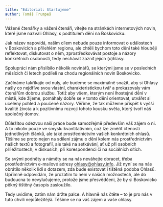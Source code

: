 ```yaml
---
title: "Editorial: Startujeme"
author: Tomáš Trumpeš
---
```


Vážené čtenářky a vážení čtenáři, vítejte na stránkách internetových novin, které jsme nazvali Ohlasy, s podtitulem dění na Boskovicku.

Jak název napovídá, naším cílem nebude pouze informovat o událostech v Boskovicích a přilehlém regionu, ale chtěli bychom toto dění také hlouběji reflektovat, diskutovat o něm, zprostředkovávat postoje a názory konkrétních osobností, tedy nechávat zaznít jejich (o)hlasy.

Spolupráci nám přislíbilo několik novinářů, se kterými jsme se v posledních měsících či letech podíleli na chodu regionálních novin Boskovicko.

Začínáme takříkajíc od nuly, ale budeme se maximálně snažit, aby si Ohlasy našly co nejdříve svou vlastní, charakteristickou tvář a prokazovaly vám čtenářům dobrou službu. Totiž aby všem, kterým není lhostejné dění v místě, kde žijeme, pomáhaly dobře se v tomto dění orientovat, utvářet si ucelený pohled a poučené názory. Věříme, že tak můžeme přispět k vyšší kvalitě života a k pozitivnímu rozvoji tohoto kousku světa, který tvoří náš společný domov.

Důležitou odezvou naší práce bude samozřejmě především váš zájem o ni. A to nikoliv pouze ve smyslu kvantitativním, což lze změřit čteností jednotlivých článků, ale také prostřednictvím vašich konkrétních ohlasů. Těšíme se proto nejen na sdílení zájmu o dění kolem nás prostřednictvím našich textů a fotografií, ale také na setkávání, ať už při osobních příležitostech, v diskusích, při korespondenci či na sociálních sítích.

Se svými podněty a náměty se na nás neváhejte obracet, třeba prostřednictvím e-mailové adresy <ohlasy@ohlasy.info>.
Již nyní se na nás obrátilo několik lidí s dotazem, zda bude existovat i tištěná podoba Ohlasů. Upřímně odpovídám, že prozatím to není v našich možnostech, ale do budoucna to nevylučujeme, protože jsme přesvědčeni, že by si Boskovicko pěkný tištěný časopis zasloužilo.

Tedy uvidíme, zatím nám držte palce. A hlavně nás čtěte – to je pro nás v tuto chvíli nejdůležitější. Těšíme se na váš zájem a vaše ohlasy.